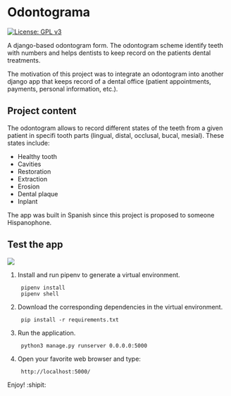 # Odontograma

[![License: GPL v3](https://img.shields.io/badge/License-GPLv3-blue.svg)](https://www.gnu.org/licenses/gpl-3.0)

A django-based odontogram form. The odontogram scheme identify teeth with numbers and helps dentists to keep record on the patients dental treatments.

The motivation of this project was to integrate an odontogram  into another django app that keeps record of a dental office (patient appointments, payments, personal information, etc.).

## Project content

The odontogram allows to record different states of the teeth from a given patient in specifi tooth parts (lingual, distal, occlusal, bucal, mesial). These states include:

* Healthy tooth
* Cavities
* Restoration
* Extraction
* Erosion
* Dental plaque
* Inplant

The app was built in Spanish since this project is proposed to someone Hispanophone.

## Test the app

![](https://github.com/AaronMillOro/odontogram_form/blob/master/demo.gif)

1. Install and run pipenv to generate a virtual environment.

		pipenv install
        pipenv shell

2. Download the corresponding dependencies in the virtual environment.

		pip install -r requirements.txt

3. Run the application.

		python3 manage.py runserver 0.0.0.0:5000

4. Open your favorite web browser and type:

		http://localhost:5000/

Enjoy! :shipit: